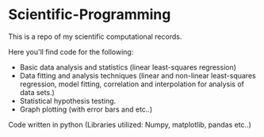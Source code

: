 # Scientific-Programming

This is a repo of my scientific computational records.

Here you'll find code for the following:


 - Basic data analysis and statistics (linear least-squares regression)
 - Data fitting and analysis techniques (linear and non-linear least-squares regression, model fitting, correlation and interpolation for analysis of data sets.)
 - Statistical hypothesis testing.
 - Graph plotting (with error bars and etc..)

Code written in python (Libraries utilized: Numpy, matplotlib, pandas etc..) 
